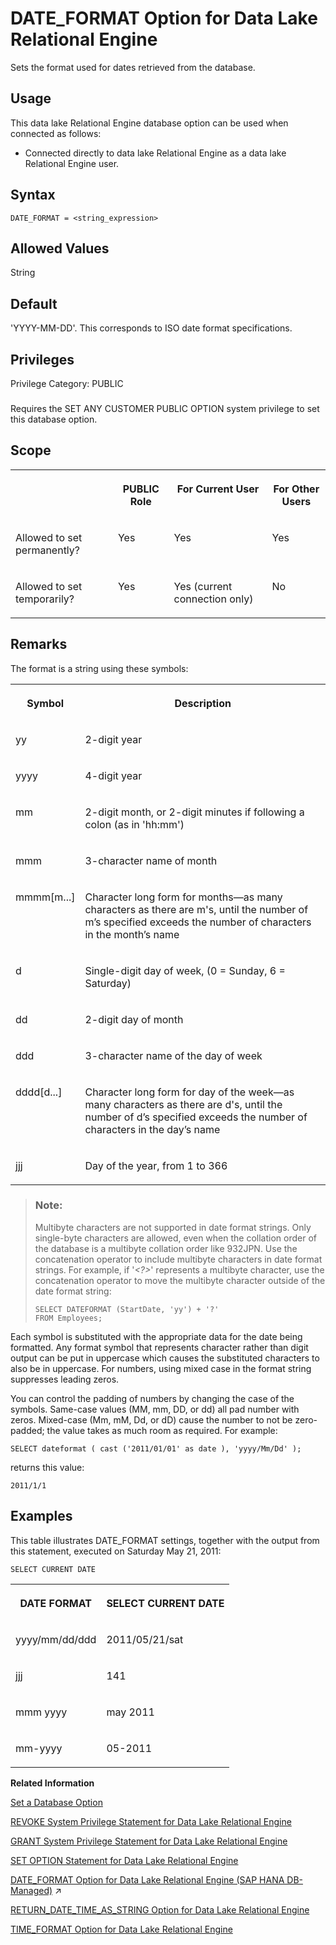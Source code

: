 <!-- loioa632563684f2101581da9a102de30f81 -->

# DATE\_FORMAT Option for Data Lake Relational Engine

Sets the format used for dates retrieved from the database.



<a name="loioa632563684f2101581da9a102de30f81__section_fq2_gpq_znb"/>

## Usage

This data lake Relational Engine database option can be used when connected as follows:

-   Connected directly to data lake Relational Engine as a data lake Relational Engine user.



<a name="loioa632563684f2101581da9a102de30f81__section_bjc_byb_qkb"/>

## Syntax

```
DATE_FORMAT = <string_expression>
```



<a name="loioa632563684f2101581da9a102de30f81__date_format_values1"/>

## Allowed Values

String



<a name="loioa632563684f2101581da9a102de30f81__date_format_default1"/>

## Default

'YYYY-MM-DD'. This corresponds to ISO date format specifications.



<a name="loioa632563684f2101581da9a102de30f81__date_format_priv1"/>

## Privileges

Privilege Category: PUBLIC



### 

Requires the SET ANY CUSTOMER PUBLIC OPTION system privilege to set this database option.



<a name="loioa632563684f2101581da9a102de30f81__date_format_scope1"/>

## Scope


<table>
<tr>
<th valign="top">

 

</th>
<th valign="top">

PUBLIC Role

</th>
<th valign="top">

For Current User

</th>
<th valign="top">

For Other Users

</th>
</tr>
<tr>
<td valign="top">

Allowed to set permanently?

</td>
<td valign="top">

Yes

</td>
<td valign="top">

Yes

</td>
<td valign="top">

Yes

</td>
</tr>
<tr>
<td valign="top">

Allowed to set temporarily?

</td>
<td valign="top">

Yes

</td>
<td valign="top">

Yes \(current connection only\)

</td>
<td valign="top">

No

</td>
</tr>
</table>



<a name="loioa632563684f2101581da9a102de30f81__date_format_remarks1"/>

## Remarks

The format is a string using these symbols:


<table>
<tr>
<th valign="top" rowspan="1">

Symbol

</th>
<th valign="top" rowspan="1">

Description

</th>
</tr>
<tr>
<td valign="top" rowspan="1">

yy

</td>
<td valign="top" rowspan="1">

2-digit year

</td>
</tr>
<tr>
<td valign="top" rowspan="1">

yyyy

</td>
<td valign="top" rowspan="1">

4-digit year

</td>
</tr>
<tr>
<td valign="top" rowspan="1">

mm

</td>
<td valign="top" rowspan="1">

2-digit month, or 2-digit minutes if following a colon \(as in 'hh:mm'\)

</td>
</tr>
<tr>
<td valign="top" rowspan="1">

mmm

</td>
<td valign="top" rowspan="1">

3-character name of month

</td>
</tr>
<tr>
<td valign="top" rowspan="1">

mmmm\[m...\]

</td>
<td valign="top" rowspan="1">

Character long form for months—as many characters as there are m's, until the number of m’s specified exceeds the number of characters in the month’s name

</td>
</tr>
<tr>
<td valign="top" rowspan="1">

d

</td>
<td valign="top" rowspan="1">

Single-digit day of week, \(0 = Sunday, 6 = Saturday\)

</td>
</tr>
<tr>
<td valign="top" rowspan="1">

dd

</td>
<td valign="top" rowspan="1">

2-digit day of month

</td>
</tr>
<tr>
<td valign="top" rowspan="1">

ddd

</td>
<td valign="top" rowspan="1">

3-character name of the day of week

</td>
</tr>
<tr>
<td valign="top" rowspan="1">

dddd\[d...\]

</td>
<td valign="top" rowspan="1">

Character long form for day of the week—as many characters as there are d's, until the number of d’s specified exceeds the number of characters in the day’s name

</td>
</tr>
<tr>
<td valign="top" rowspan="1">

jjj

</td>
<td valign="top" rowspan="1">

Day of the year, from 1 to 366

</td>
</tr>
</table>

> ### Note:  
> Multibyte characters are not supported in date format strings. Only single-byte characters are allowed, even when the collation order of the database is a multibyte collation order like 932JPN. Use the concatenation operator to include multibyte characters in date format strings. For example, if '*<?\>*' represents a multibyte character, use the concatenation operator to move the multibyte character outside of the date format string:
> 
> ```
> SELECT DATEFORMAT (StartDate, 'yy') + '?'
> FROM Employees;
> ```

Each symbol is substituted with the appropriate data for the date being formatted. Any format symbol that represents character rather than digit output can be put in uppercase which causes the substituted characters to also be in uppercase. For numbers, using mixed case in the format string suppresses leading zeros.

You can control the padding of numbers by changing the case of the symbols. Same-case values \(MM, mm, DD, or dd\) all pad number with zeros. Mixed-case \(Mm, mM, Dd, or dD\) cause the number to not be zero-padded; the value takes as much room as required. For example:

```
SELECT dateformat ( cast ('2011/01/01' as date ), 'yyyy/Mm/Dd' );
```

returns this value:

```
2011/1/1
```



<a name="loioa632563684f2101581da9a102de30f81__iq_refso_455"/>

## Examples

This table illustrates DATE\_FORMAT settings, together with the output from this statement, executed on Saturday May 21, 2011:

```
SELECT CURRENT DATE
```


<table>
<tr>
<th valign="top" rowspan="1">

DATE FORMAT

</th>
<th valign="top" rowspan="1">

SELECT CURRENT DATE

</th>
</tr>
<tr>
<td valign="top" rowspan="1">

yyyy/mm/dd/ddd

</td>
<td valign="top" rowspan="1">

2011/05/21/sat

</td>
</tr>
<tr>
<td valign="top" rowspan="1">

jjj

</td>
<td valign="top" rowspan="1">

141

</td>
</tr>
<tr>
<td valign="top" rowspan="1">

mmm yyyy

</td>
<td valign="top" rowspan="1">

may 2011

</td>
</tr>
<tr>
<td valign="top" rowspan="1">

mm-yyyy

</td>
<td valign="top" rowspan="1">

05-2011

</td>
</tr>
</table>

**Related Information**  


[Set a Database Option](set-a-database-option-0dcb893.md "You set options with the SET OPTION statement.")

[REVOKE System Privilege Statement for Data Lake Relational Engine](../080-sql-statements/revoke-system-privilege-statement-for-data-lake-relational-engine-a3eadda.md "Removes specific system privileges from specific users and the right to administer the privilege.")

[GRANT System Privilege Statement for Data Lake Relational Engine](../080-sql-statements/grant-system-privilege-statement-for-data-lake-relational-engine-a3dfcb0.md "Grants specific system privileges to users or roles, with or without administrative rights.")

[SET OPTION Statement for Data Lake Relational Engine](../080-sql-statements/set-option-statement-for-data-lake-relational-engine-a625da7.md "Changes options that affect the behavior of the database and its compatibility with Transact-SQL. Setting the value of an option can change the behavior for all users or an individual user, in either a temporary or permanent scope.")

[DATE_FORMAT Option for Data Lake Relational Engine (SAP HANA DB-Managed)](https://help.sap.com/viewer/a898e08b84f21015969fa437e89860c8/2024_3_QRC/en-US/3e2ecb4848cc4a6ba20cd155322dee96.html "Sets the format used for dates retrieved from the database.") :arrow_upper_right:

[RETURN\_DATE\_TIME\_AS\_STRING Option for Data Lake Relational Engine](return-date-time-as-string-option-for-data-lake-relational-engine-a652ffd.md "Controls how a date, time, or timestamp value is passed to the client application when queried.")

[TIME\_FORMAT Option for Data Lake Relational Engine](time-format-option-for-data-lake-relational-engine-a664098.md "Sets the format used for times retrieved from the database.")

